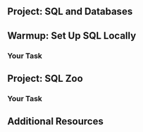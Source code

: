 ## Project: SQL and Databases

## Warmup: Set Up SQL Locally

### Your Task

## Project: SQL Zoo


### Your Task

## Additional Resources